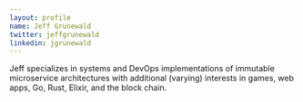 ```yaml
---
layout: profile
name: Jeff Grunewald
twitter: jeffgrunewald
linkedin: jgrunewald
---
```

Jeff specializes in systems and DevOps implementations of immutable microservice architectures with additional (varying) interests in games, web apps, Go, Rust, Elixir, and the block chain.